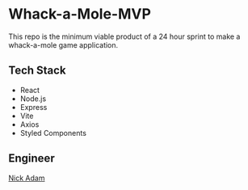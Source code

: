 # Whack-a-Mole-MVP
This repo is the minimum viable product of a 24 hour sprint to make a whack-a-mole game application.

## Tech Stack
  * React
  * Node.js
  * Express
  * Vite
  * Axios
  * Styled Components
  
## Engineer
[Nick Adam](https://github.com/nicholaspix)


